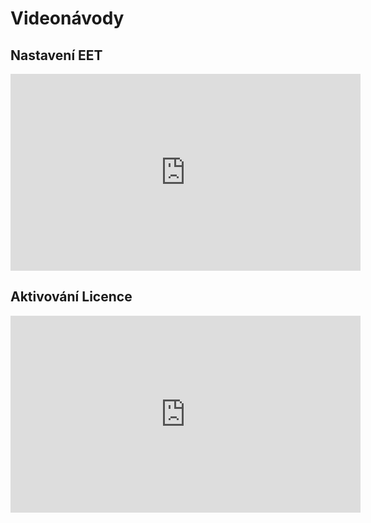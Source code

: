 # Videonávody

## Nastavení EET
<iframe width="560" height="315" src="https://www.youtube.com/embed/SB1bf9p6JrY" frameborder="0" allowfullscreen></iframe>

## Aktivování Licence
<iframe width="560" height="315" src="https://www.youtube.com/embed/7lI83lOTgg0" frameborder="0" allowfullscreen></iframe>






